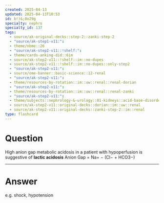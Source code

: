 ```yaml
---
created: 2025-04-13
updated: 2025-04-13T10:53
id: b!)&;8o29g
specialty: nephro
specialty_id: 137
tags:
  - source/ak-original-decks::step-2::zanki-step-2
  - "source/ak-step1-v11:": 
  - theme/nbme::26
  - "source/ak-step2-v11::!shelf:": 
  - theme/cards-anking-did::6im
  - source/ak-step2-v11::!shelf::im::no-dupes
  - source/ak-step2-v11::!shelf::im::no-dupes::only-step2
  - "source/ak-step2-v11:": 
  - source/ome-banner::basic-science::12-renal
  - "source/ak-step2-v11:": 
  - theme/resources-by-rotation::im::uw::renal::renal-dorian
  - "source/ak-step2-v11:": 
  - theme/resources-by-rotation::im::uw::renal::renal-zanki
  - "source/ak-step2-v11:": 
  - theme/subjects::nephrology-&-urology::01-kidneys::acid-base-disorders::metabolic-acidosis
  - source/ak-step2-v11::original-decks::dorian::im::uw::renal
  - source/ak-step2-v11::original-decks::zanki-step-2::im::renal
type: flashcard
---
```


# Question
High anion gap metabolic acidosis in a patient with hypoperfusion is suggestive of **lactic acidosis**  Anion Gap = Na+ − (Cl− + HCO3−​)

---

# Answer
e.g. shock, hypotension
